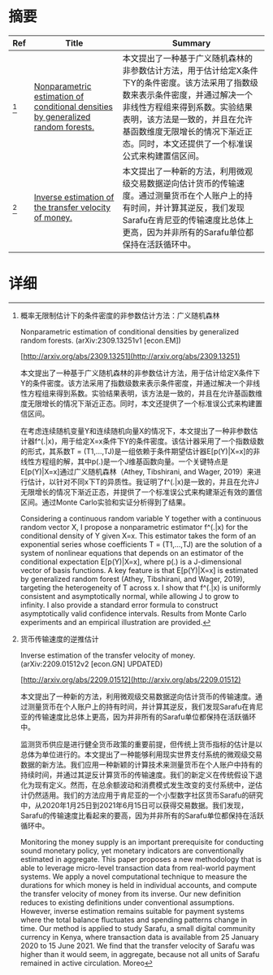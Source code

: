 # 摘要

| Ref | Title | Summary |
| --- | --- | --- |
| [^1] | [Nonparametric estimation of conditional densities by generalized random forests.](http://arxiv.org/abs/2309.13251) | 本文提出了一种基于广义随机森林的非参数估计方法，用于估计给定X条件下Y的条件密度。该方法采用了指数级数来表示条件密度，并通过解决一个非线性方程组来得到系数。实验结果表明，该方法是一致的，并且在允许基函数维度无限增长的情况下渐近正态。同时，本文还提供了一个标准误公式来构建置信区间。 |
| [^2] | [Inverse estimation of the transfer velocity of money.](http://arxiv.org/abs/2209.01512) | 本文提出了一种新的方法，利用微观级交易数据逆向估计货币的传输速度。通过测量货币在个人账户上的持有时间，并计算其逆反，我们发现Sarafu在肯尼亚的传输速度比总体上更高，因为并非所有的Sarafu单位都保持在活跃循环中。 |

# 详细

[^1]: 概率无限制估计下的条件密度的非参数估计方法：广义随机森林

    Nonparametric estimation of conditional densities by generalized random forests. (arXiv:2309.13251v1 [econ.EM])

    [http://arxiv.org/abs/2309.13251](http://arxiv.org/abs/2309.13251)

    本文提出了一种基于广义随机森林的非参数估计方法，用于估计给定X条件下Y的条件密度。该方法采用了指数级数来表示条件密度，并通过解决一个非线性方程组来得到系数。实验结果表明，该方法是一致的，并且在允许基函数维度无限增长的情况下渐近正态。同时，本文还提供了一个标准误公式来构建置信区间。

    

    在考虑连续随机变量Y和连续随机向量X的情况下，本文提出了一种非参数估计器f^(.|x)，用于给定X=x条件下Y的条件密度。该估计器采用了一个指数级数的形式，其系数T = (T1,...,TJ)是一组依赖于条件期望估计器E[p(Y)|X=x]的非线性方程组的解，其中p(.)是一个J维基函数向量。一个关键特点是E[p(Y)|X=x]通过广义随机森林（Athey, Tibshirani, and Wager, 2019）来进行估计，以针对不同x下T的异质性。我证明了f^(.|x)是一致的，并且在允许J无限增长的情况下渐近正态，并提供了一个标准误公式来构建渐近有效的置信区间。通过Monte Carlo实验和实证分析得到了结果。

    Considering a continuous random variable Y together with a continuous random vector X, I propose a nonparametric estimator f^(.|x) for the conditional density of Y given X=x. This estimator takes the form of an exponential series whose coefficients T = (T1,...,TJ) are the solution of a system of nonlinear equations that depends on an estimator of the conditional expectation E[p(Y)|X=x], where p(.) is a J-dimensional vector of basis functions. A key feature is that E[p(Y)|X=x] is estimated by generalized random forest (Athey, Tibshirani, and Wager, 2019), targeting the heterogeneity of T across x. I show that f^(.|x) is uniformly consistent and asymptotically normal, while allowing J to grow to infinity. I also provide a standard error formula to construct asymptotically valid confidence intervals. Results from Monte Carlo experiments and an empirical illustration are provided.
    
[^2]: 货币传输速度的逆推估计

    Inverse estimation of the transfer velocity of money. (arXiv:2209.01512v2 [econ.GN] UPDATED)

    [http://arxiv.org/abs/2209.01512](http://arxiv.org/abs/2209.01512)

    本文提出了一种新的方法，利用微观级交易数据逆向估计货币的传输速度。通过测量货币在个人账户上的持有时间，并计算其逆反，我们发现Sarafu在肯尼亚的传输速度比总体上更高，因为并非所有的Sarafu单位都保持在活跃循环中。

    

    监测货币供应是进行健全货币政策的重要前提，但传统上货币指标的估计是以总体为单位进行的。本文提出了一种能够利用现实世界支付系统的微观级交易数据的新方法。我们应用一种新颖的计算技术来测量货币在个人账户中持有的持续时间，并通过其逆反计算货币的传输速度。我们的新定义在传统假设下退化为现有定义。然而，在总余额波动和消费模式发生改变的支付系统中，逆估计仍然适用。我们的方法应用于肯尼亚的一个小型数字社区货币Sarafu的研究中，从2020年1月25日到2021年6月15日可以获得交易数据。我们发现，Sarafu的传输速度比看起来的要高，因为并非所有的Sarafu单位都保持在活跃循环中。

    Monitoring the money supply is an important prerequisite for conducting sound monetary policy, yet monetary indicators are conventionally estimated in aggregate. This paper proposes a new methodology that is able to leverage micro-level transaction data from real-world payment systems. We apply a novel computational technique to measure the durations for which money is held in individual accounts, and compute the transfer velocity of money from its inverse. Our new definition reduces to existing definitions under conventional assumptions. However, inverse estimation remains suitable for payment systems where the total balance fluctuates and spending patterns change in time. Our method is applied to study Sarafu, a small digital community currency in Kenya, where transaction data is available from 25 January 2020 to 15 June 2021. We find that the transfer velocity of Sarafu was higher than it would seem, in aggregate, because not all units of Sarafu remained in active circulation. Moreo
    

